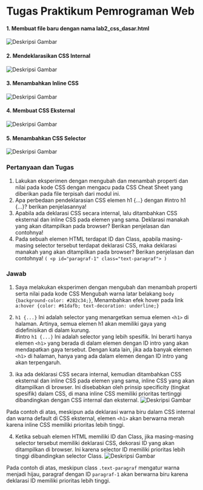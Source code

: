 
# Tugas Praktikum Pemrograman Web

#### 1. Membuat file baru dengan nama lab2_css_dasar.html 

![Deskripsi Gambar](https://github.com/ahmdzlf/Lab2Web./blob/main/images2/1.png)

#### 2. Mendeklarasikan CSS Internal

![Deskripsi Gambar](https://github.com/ahmdzlf/Lab2Web./blob/main/images2/2.png)

#### 3. Menambahkan Inline CSS

![Deskripsi Gambar](https://github.com/ahmdzlf/Lab2Web./blob/main/images2/3.png)

#### 4. Membuat CSS Eksternal

![Deskripsi Gambar](https://github.com/ahmdzlf/Lab2Web./blob/main/images2/4.png)

#### 5. Menambahkan CSS Selector

![Deskripsi Gambar](https://github.com/ahmdzlf/Lab2Web./blob/main/images2/5.png)

### Pertanyaan dan Tugas
1. Lakukan eksperimen dengan mengubah dan menambah properti dan nilai pada kode CSS
dengan mengacu pada CSS Cheat Sheet yang diberikan pada file terpisah dari modul ini.
2. Apa perbedaan pendeklarasian CSS elemen h1 {...} dengan #intro h1 {...}? berikan
penjelasannya!
3. Apabila ada deklarasi CSS secara internal, lalu ditambahkan CSS eksternal dan inline CSS pada
elemen yang sama. Deklarasi manakah yang akan ditampilkan pada browser? Berikan
penjelasan dan contohnya!
4. Pada sebuah elemen HTML terdapat ID dan Class, apabila masing-masing selector tersebut
terdapat deklarasi CSS, maka deklarasi manakah yang akan ditampilkan pada browser?
Berikan penjelasan dan contohnya! `( <p id="paragraf-1" class="text-paragraf"> )`

### Jawab
1. Saya melakukan eksperimen dengan mengubah dan menambah properti serta nilai pada kode CSS Mengubah warna latar belakang `body {background-color: #282c34;}`, Menambahkan efek hover pada link `a:hover {color: #61dafb; text-decoration: underline;}`

2. `h1 {...}` Ini adalah selector yang menargetkan semua elemen `<h1>` di halaman. Artinya, semua elemen h1 akan memiliki gaya yang didefinisikan di dalam kurung.<br>
#intro `h1 {...}` Ini adalah selector yang lebih spesifik. Ini berarti hanya elemen `<h1>` yang berada di dalam elemen dengan ID intro yang akan mendapatkan gaya tersebut. Dengan kata lain, jika ada banyak elemen `<h1>` di halaman, hanya yang ada dalam elemen dengan ID intro yang akan terpengaruh.

3. ika ada deklarasi CSS secara internal, kemudian ditambahkan CSS eksternal dan inline CSS pada elemen yang sama, inline CSS yang akan ditampilkan di browser. Ini disebabkan oleh prinsip specificity (tingkat spesifik) dalam CSS, di mana inline CSS memiliki prioritas tertinggi dibandingkan dengan CSS internal dan eksternal.
![Deskripsi Gambar](https://github.com/ahmdzlf/Lab2Web./blob/main/images2/6.png)

Pada contoh di atas, meskipun ada deklarasi warna biru dalam CSS internal dan warna default di CSS eksternal, elemen `<h1>` akan berwarna merah karena inline CSS memiliki prioritas lebih tinggi.

4. Ketika sebuah elemen HTML memiliki ID dan Class, jika masing-masing selector tersebut memiliki deklarasi CSS, dekorasi ID yang akan ditampilkan di browser. Ini karena selector ID memiliki prioritas lebih tinggi dibandingkan selector Class.
![Deskripsi Gambar](https://github.com/ahmdzlf/Lab2Web./blob/main/images2/7.png)

Pada contoh di atas, meskipun class `.text-paragraf` mengatur warna menjadi hijau, paragraf dengan ID `paragraf-1` akan berwarna biru karena deklarasi ID memiliki prioritas lebih tinggi.
